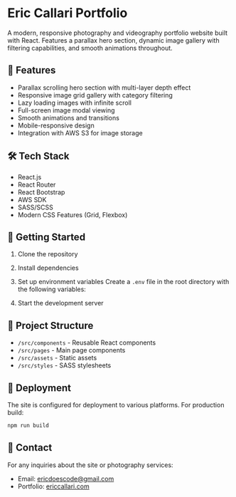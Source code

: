 # Eric Callari Portfolio

A modern, responsive photography and videography portfolio website built with React. Features a parallax hero section, dynamic image gallery with filtering capabilities, and smooth animations throughout.

## 🌟 Features

- Parallax scrolling hero section with multi-layer depth effect
- Responsive image grid gallery with category filtering
- Lazy loading images with infinite scroll
- Full-screen image modal viewing
- Smooth animations and transitions
- Mobile-responsive design
- Integration with AWS S3 for image storage

## 🛠 Tech Stack

- React.js
- React Router
- React Bootstrap
- AWS SDK
- SASS/SCSS
- Modern CSS Features (Grid, Flexbox)

## 🚀 Getting Started

1. Clone the repository

2. Install dependencies

3. Set up environment variables
Create a `.env` file in the root directory with the following variables:

4. Start the development server

## 📁 Project Structure

- `/src/components` - Reusable React components
- `/src/pages` - Main page components
- `/src/assets` - Static assets
- `/src/styles` - SASS stylesheets

## 🚀 Deployment

The site is configured for deployment to various platforms. For production build:

```bash
npm run build
```

## 🤝 Contact

For any inquiries about the site or photography services:
- Email: ericdoescode@gmail.com
- Portfolio: [ericcallari.com](https://ericcallari.com)
